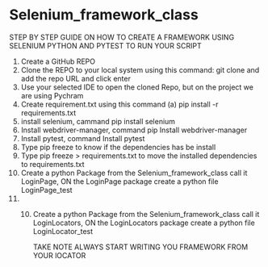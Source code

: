 # Selenium_framework_class

STEP BY STEP GUIDE ON HOW TO CREATE A FRAMEWORK USING SELENIUM PYTHON AND PYTEST TO RUN YOUR SCRIPT
1. Create a GitHub REPO
2. Clone the REPO to your local system using this command:  git clone and add the repo URL and click enter
3. Use your selected IDE to open the cloned Repo, but on the project we are using Pychram
4. Create requirement.txt using this command (a) pip install -r requirements.txt
5. install selenium, cammand pip install selenium
6. Install webdriver-manager, command pip Install webdriver-manager
7. Install pytest, command Install pytest
8. Type pip freeze to know if the  dependencies has be install
9. Type pip freeze > requirements.txt to move the installed  dependencies to requirements.txt
10. Create a python Package from the Selenium_framework_class  call it LoginPage, ON the LoginPage package create a python file LoginPage_test
11. 10. Create a python Package from the Selenium_framework_class  call it LoginLocators, ON the LoginLocators package create a python file LoginLocator_test
   
        TAKE NOTE ALWAYS START WRITING YOU FRAMEWORK FROM YOUR lOCATOR 
